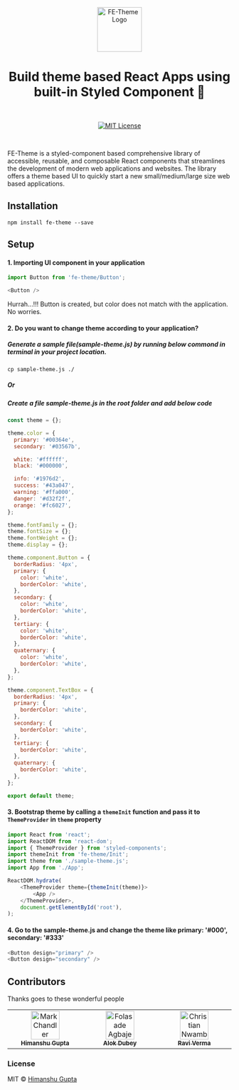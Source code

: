 <p align="center">
  <a href="https://github.com/hg-arch/fe-theme">
    <img src="https://png.pngtree.com/png-clipart/20220103/original/pngtree-show-biceps-png-image_7019290.png" alt="FE-Theme Logo" width="100" />
  </a>
</p>

<h1 align="center">Build theme based React Apps using built-in Styled Component 💪 </h1>
<br />

<p align="center">
 
  <a href="https://github.com/hg-arch/fe-theme/blob/master/LICENSE.md">
    <img alt="MIT License" src="https://img.shields.io/github/license/fe-theme/fe-theme"/>
  </a>
 
 
 
 
 
</p>

<br />

FE-Theme is a styled-component based comprehensive library of accessible, reusable, and composable React components that streamlines the development of modern web applications and websites. The library offers a theme based UI to quickly start a new small/medium/large size web based applications.

## Installation

    npm install fe-theme --save

## Setup

#### 1. Importing UI component in your application
```js
import Button from 'fe-theme/Button';
```

```js
<Button />
```
Hurrah...!!! Button is created, but color does not match with the application. No worries.
  

#### 2. Do you want to change theme according to your application?
##### Generate a sample file(sample-theme.js) by running below commond in terminal in your project location.

```cp sample-theme.js ./```

##### Or

##### Create a file sample-theme.js in the root folder and add below code
```js
const theme = {};

theme.color = {
  primary: '#00364e',
  secondary: '#03567b',

  white: '#ffffff',
  black: '#000000',

  info: '#1976d2',
  success: '#43a047',
  warning: '#ffa000',
  danger: '#d32f2f',
  orange: '#fc6027',
};

theme.fontFamily = {};
theme.fontSize = {};
theme.fontWeight = {};
theme.display = {};

theme.component.Button = {
  borderRadius: '4px',
  primary: {
    color: 'white',
    borderColor: 'white',
  },
  secondary: {
    color: 'white',
    borderColor: 'white',
  },
  tertiary: {
    color: 'white',
    borderColor: 'white',
  },
  quaternary: {
    color: 'white',
    borderColor: 'white',
  },
};

theme.component.TextBox = {
  borderRadius: '4px',
  primary: {
    borderColor: 'white',
  },
  secondary: {
    borderColor: 'white',
  },
  tertiary: {
    borderColor: 'white',
  },
  quaternary: {
    borderColor: 'white',
  },
};

export default theme;
```


#### 3. Bootstrap theme by calling a ```themeInit```  function and pass it to ```ThemeProvider``` in ```theme``` property

```js
import React from 'react';
import ReactDOM from 'react-dom';
import { ThemeProvider } from 'styled-components';
import themeInit from 'fe-theme/Init';
import theme from './sample-theme.js';
import App from './App';

ReactDOM.hydrate(
    <ThemeProvider theme={themeInit(theme)}>
        <App />
    </ThemeProvider>,
    document.getElementById('root'),
);
```

#### 4. Go to the sample-theme.js and change the theme like primary: '#000', secondary: '#333'
```js
<Button design="primary" />
<Button design="secondary" />
```

## Contributors

Thanks goes to these wonderful people

<table>
    <tbody>
      <tr>
        <td align="center" valign="top" width="14.28%">
          <a href="http://chanchan.io">
            <img src="https://avatars.githubusercontent.com/u/6891544?s=400&v=4" width="64px;" alt="Mark Chandler" />
            <br />
            <sub><b>Himanshu Gupta</b></sub>
          </a>
          <br />
        </td>
        <td align="center" valign="top" width="14.28%">
          <a href="https://estheragbaje.dev/">
            <img src="https://avatars.githubusercontent.com/u/36290248?s=64&v=4" width="64px;" alt="Folasade Agbaje" />
            <br />
            <sub><b>Alok Dubey</b></sub>
          </a>
          <br />
        </td>
        <td align="center" valign="top" width="14.28%">
          <a href="https://github.com/christiannwamba">
            <img src="https://avatars.githubusercontent.com/u/31059087?v=4" width="64px;" alt="Christian Nwamba" />
            <br />
            <sub><b>Ravi Verma</b></sub>
          </a>
          <br />
        </td>
      </tr>
    </tbody>
</table>

### License

MIT © [Himanshu Gupta](https://github.com/hg-arch)
